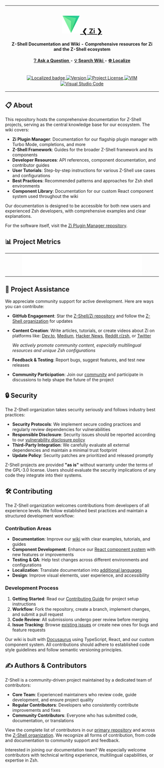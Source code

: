 <!-- markdownlint-disable MD041 -->
<table>
  <tr align="justify" margin-left="auto" margin-right="auto">
    <td>
      <h2 align="center">
        <p>
          <a href="https://github.com/z-shell/zi">
            <img src="https://raw.githubusercontent.com/z-shell/zi/main/docs/images/logo.png" width="60" height="60" alt="Logo" />
          ❮ Zi ❯</a>
        </p>
      </h2>
      <p align="center"><strong>Z-Shell Documentation and Wiki - Comprehensive resources for Zi and the Z-Shell ecosystem</strong></p>
    <h4>
    <p align="center">
      <a href="https://discussions.zshell.dev/">❔ Ask a Question </a>
      - <a href="https://wiki.zshell.dev/search/">💡 Search Wiki </a>
      - <a href="https://translate.zshell.dev/">🌐 Localize </a>
    </p>
  </h4>
</tr>
<tr align="justify" margin-left="auto" margin-right="auto">
  <td align="center">
    <p align="center">
      <a title="Crowdin" target="_self" href="https://translate.zshell.dev/">
        <img align="center" src="https://badges.crowdin.net/e/f108c12713ee8526ac878d5671ad6e29/localized.svg" alt="Localized badge" />
      </a>
      <a title="Releases" target="_self" href="https://github.com/z-shell/wiki/releases">
        <img align="center" src="https://img.shields.io/github/tag/z-shell/wiki.svg" alt="Version" />
      </a>
      <a title="License GPL-3.0" target="_self" href="https://www.gnu.org/licenses/gpl-3.0">
        <img align="center" src="https://img.shields.io/badge/License-GPL%20v3-blue.svg" alt="Project License" />
      </a>
      <a title="VIM" target="_self" href="https://github.com/z-shell/zi-vim-syntax">
        <img align="center" src="https://img.shields.io/badge/--019733?logo=vim" alt="VIM" />
      </a>
      <a title="wiki" target="_self" href="https://open.vscode.dev/z-shell/wiki">
        <img align="center" src="https://img.shields.io/badge/--007ACC?logo=visual%20studio%20code&logoColor=ffffff" alt="Visual Studio Code" />
      </a>
    </p>
  </td>
</tr>
</table>

## 📋 About

This repository hosts the comprehensive documentation for Z-Shell projects, serving as the central knowledge base for our ecosystem. The wiki covers:

- **Zi Plugin Manager**: Documentation for our flagship plugin manager with Turbo Mode, completions, and more
- **Z-Shell Framework**: Guides for the broader Z-Shell framework and its components
- **Developer Resources**: API references, component documentation, and contributor guides
- **User Tutorials**: Step-by-step instructions for various Z-Shell use cases and configurations
- **Best Practices**: Recommended patterns and approaches for Zsh shell environments
- **Component Library**: Documentation for our custom React component system used throughout the wiki

Our documentation is designed to be accessible for both new users and experienced Zsh developers, with comprehensive examples and clear explanations.

For the software itself, visit the [Zi Plugin Manager repository](https://github.com/z-shell/zi).

## 📊 Project Metrics

<table>
<tr>
  <td align="center">
  <img
    align="center" width="80%" height="auto" alt="Metrics Card"
    src="https://raw.githubusercontent.com/z-shell/.github/main/metrics/plugin/metrics.svg"
  />
  </td>
</tr>
</table>

## 🤝 Project Assistance

We appreciate community support for active development. Here are ways you can contribute:

- **GitHub Engagement**: Star the [Z-Shell/Zi repository](https://github.com/z-shell/zi) and follow the [Z-Shell organization](https://github.com/z-shell) for updates
- **Content Creation**: Write articles, tutorials, or create videos about Zi on platforms like:
  [Dev.to](https://dev.to/), [Medium](https://medium.com/), [Hacker News](https://news.ycombinator.com/news), [Reddit r/zsh](https://www.reddit.com/r/zsh/), or [Twitter](https://twitter.com/zshell_zi)

  _We actively promote community content, especially multilingual resources and unique Zsh configurations_

- **Feedback & Testing**: Report bugs, suggest features, and test new releases
- **Community Participation**: Join our [community](https://github.com/z-shell/community/issues/new?assignees=&labels=%F0%9F%91%A5+member&template=membership.yml&title=team%3A+) and participate in discussions to help shape the future of the project

## 🔒 Security

The Z-Shell organization takes security seriously and follows industry best practices:

- **Security Protocols**: We implement secure coding practices and regularly review dependencies for vulnerabilities
- **Responsible Disclosure**: Security issues should be reported according to our [vulnerability disclosure policy](https://github.com/z-shell/.github/security)
- **Third-Party Integration**: We carefully evaluate all external dependencies and maintain a minimal trust footprint
- **Update Policy**: Security patches are prioritized and released promptly

Z-Shell projects are provided **"as is"** without warranty under the terms of the GPL-3.0 license. Users should evaluate the security implications of any code they integrate into their systems.

## 🛠️ Contributing

The Z-Shell organization welcomes contributions from developers of all experience levels. We follow established best practices and maintain a structured development workflow:

### Contribution Areas

- **Documentation**: Improve our [wiki](https://wiki.zshell.dev/contributing) with clear examples, tutorials, and guides
- **Component Development**: Enhance our [React component system](https://wiki.zshell.dev/contributing/component-examples) with new features or improvements
- **Testing & QA**: Help test changes across different environments and configurations
- **Localization**: Translate documentation into [additional languages](https://translate.zshell.dev/)
- **Design**: Improve visual elements, user experience, and accessibility

### Development Process

1. **Getting Started**: Read our [Contributing Guide](https://wiki.zshell.dev/contributing) for project setup instructions
2. **Workflow**: Fork the repository, create a branch, implement changes, and submit a pull request
3. **Code Review**: All submissions undergo peer review before merging
4. **Issue Tracking**: Browse [existing issues](https://github.com/z-shell/wiki/issues) or create new ones for bugs and feature requests

Our wiki is built with [Docusaurus](https://docusaurus.io/) using TypeScript, React, and our custom component system. All contributions should adhere to established code style guidelines and follow semantic versioning principles.

## ✍️ Authors & Contributors

Z-Shell is a community-driven project maintained by a dedicated team of contributors:

- **Core Team**: Experienced maintainers who review code, guide development, and ensure project quality
- **Regular Contributors**: Developers who consistently contribute improvements and fixes
- **Community Contributors**: Everyone who has submitted code, documentation, or translations

View the complete list of contributors in our [primary repository](https://github.com/z-shell/zi/contributors) and across the [Z-Shell organization](https://github.com/z-shell). We recognize all forms of contribution, from code and documentation to community support and feedback.

Interested in joining our documentation team? We especially welcome contributors with technical writing experience, multilingual capabilities, or expertise in Zsh.
